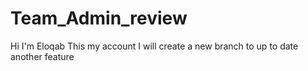 # Team_Admin_review
Hi I'm Eloqab This my account
I will create a new branch to up to date another feature
